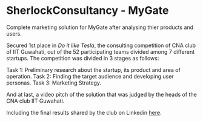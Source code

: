 # SherlockConsultancy - MyGate
Complete marketing solution for MyGate after analysing thier products and users.

Secured 1st place in *Do it like Tesla*, the consulting competition of CNA club of IIT Guwahati, out of the 52 participating teams divided among 7 different startups. The competition was divided in 3 stages as follows:

Task 1: Preliminary research about the startup, its product and area of operation.
Task 2: Finding the target audience and developing user personas.
Task 3: Marketing Strategy.

And at last, a video pitch of the solution that was judged by the heads of the CNA club IIT Guwahati.

Including the final results shared by the club on Linkedin [here](https://www.linkedin.com/posts/caciitg_marketing-strategy-startup-activity-6707156104612331521-_Fic).


